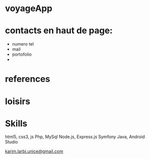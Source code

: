 # voyageApp



# contacts en haut de page:

 - numero tel
 - mail
 - portofolio 
 -
 
 # references
 
 # loisirs



# Skills

html5, css3, js
Php, MySql
Node.js, Express.js
Symfony
Java, Android Studio

karim.larbi.unice@gmail.com
